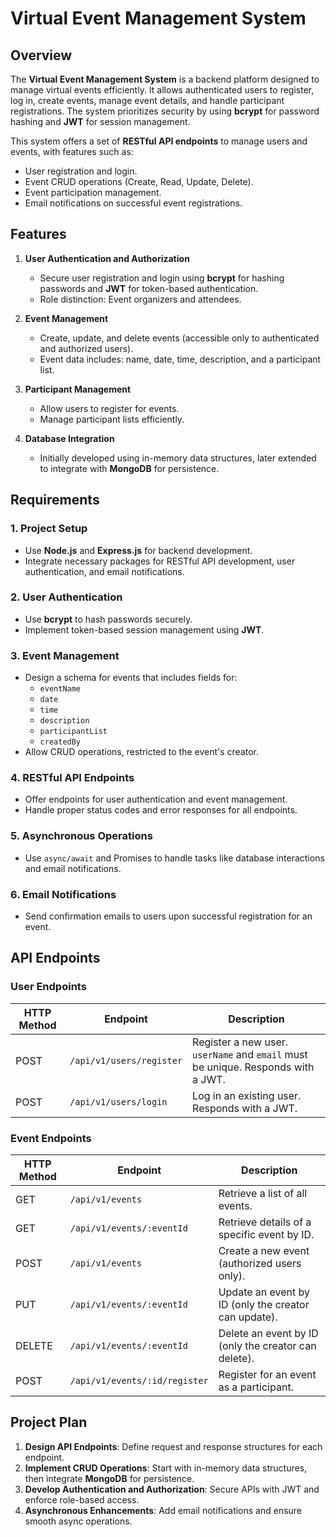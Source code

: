 # Virtual Event Management System

## Overview

The **Virtual Event Management System** is a backend platform designed to manage virtual events efficiently. It allows authenticated users to register, log in, create events, manage event details, and handle participant registrations. The system prioritizes security by using **bcrypt** for password hashing and **JWT** for session management.

This system offers a set of **RESTful API endpoints** to manage users and events, with features such as:

- User registration and login.
- Event CRUD operations (Create, Read, Update, Delete).
- Event participation management.
- Email notifications on successful event registrations.

## Features

1. **User Authentication and Authorization**

   - Secure user registration and login using **bcrypt** for hashing passwords and **JWT** for token-based authentication.
   - Role distinction: Event organizers and attendees.

2. **Event Management**

   - Create, update, and delete events (accessible only to authenticated and authorized users).
   - Event data includes: name, date, time, description, and a participant list.

3. **Participant Management**

   - Allow users to register for events.
   - Manage participant lists efficiently.

4. **Database Integration**
   - Initially developed using in-memory data structures, later extended to integrate with **MongoDB** for persistence.

## Requirements

### 1. Project Setup

- Use **Node.js** and **Express.js** for backend development.
- Integrate necessary packages for RESTful API development, user authentication, and email notifications.

### 2. User Authentication

- Use **bcrypt** to hash passwords securely.
- Implement token-based session management using **JWT**.

### 3. Event Management

- Design a schema for events that includes fields for:
  - `eventName`
  - `date`
  - `time`
  - `description`
  - `participantList`
  - `createdBy`
- Allow CRUD operations, restricted to the event's creator.

### 4. RESTful API Endpoints

- Offer endpoints for user authentication and event management.
- Handle proper status codes and error responses for all endpoints.

### 5. Asynchronous Operations

- Use `async/await` and Promises to handle tasks like database interactions and email notifications.

### 6. Email Notifications

- Send confirmation emails to users upon successful registration for an event.

## API Endpoints

### User Endpoints

| HTTP Method | Endpoint                 | Description                                                                      |
| ----------- | ------------------------ | -------------------------------------------------------------------------------- |
| POST        | `/api/v1/users/register` | Register a new user. `userName` and `email` must be unique. Responds with a JWT. |
| POST        | `/api/v1/users/login`    | Log in an existing user. Responds with a JWT.                                    |

### Event Endpoints

| HTTP Method | Endpoint                      | Description                                          |
| ----------- | ----------------------------- | ---------------------------------------------------- |
| GET         | `/api/v1/events`              | Retrieve a list of all events.                       |
| GET         | `/api/v1/events/:eventId`     | Retrieve details of a specific event by ID.          |
| POST        | `/api/v1/events`              | Create a new event (authorized users only).          |
| PUT         | `/api/v1/events/:eventId`     | Update an event by ID (only the creator can update). |
| DELETE      | `/api/v1/events/:eventId`     | Delete an event by ID (only the creator can delete). |
| POST        | `/api/v1/events/:id/register` | Register for an event as a participant.              |

## Project Plan

1. **Design API Endpoints**: Define request and response structures for each endpoint.
2. **Implement CRUD Operations**: Start with in-memory data structures, then integrate **MongoDB** for persistence.
3. **Develop Authentication and Authorization**: Secure APIs with JWT and enforce role-based access.
4. **Asynchronous Enhancements**: Add email notifications and ensure smooth async operations.
